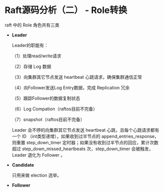 # Raft源码分析（二） - Role转换

raft 中的 Role 角色共有三类

- **Leader**

  Leader的职能有：

  （1）处理read/write请求

  （2）存储 Log 数据

  （3）向集群其它节点发送 heartbeat 心跳请求，确保集群通信正常

  （4）向Follower发送Log Entry数据，完成 Replication 冗余

  （5）跟踪Follower的数据复制状态

  （6）Log Compation（raftos目前不完备）

  （7）snapshot（raftos目前不完备）

  Leader 会不停的向集群其它节点发送 heartbeat 心跳，且每个心跳请求都有一个 ID （int类型递增），如果收到过半节点的 append_entries_response，则重置 step_down_timer 定时器；如果没有收到过半节点的回应，累计次数超过 step_down_missed_heartbeats 次，step_down_timer 会被触发，Leader 退化为 Follower 。

- **Candidate**

  只用来做 election 选举。

  

- **Follower**